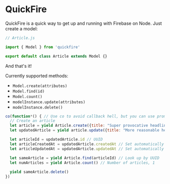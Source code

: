 # QuickFire

QuickFire is a quick way to get up and running with Firebase on Node. Just create a model:

```javascript
// Article.js

import { Model } from 'quickfire'

export default class Article extends Model {}
```

And that's it!

Currently supported methods:

- `Model.create(attributes)`
- `Model.find(id)`
- `Model.count()`
- `modelInstance.update(attributes)`
- `modelInstance.delete()`

```javascript
co(function*() { // Use co to avoid callback hell, but you can use promises if you want
  // Create an article
  let article = yield Article.create({title: "Super provocative headline", url: "https://www.clickbaitnews.com"})
  let updatedArticle = yield article.update({title: "More reasonable headline"})

  let articleId = updatedArticle.id // UUID
  let articleCreatedAt = updatedArticle.createdAt // Set automatically upon .create()
  let articleUpdatedAt = updatedArticle.updatedAt // Set automatically upon .create(), .update()

  let sameArticle = yield Article.find(articleId) // Look up by UUID
  let numArticles = yield Article.count() // Number of articles, 1
  
  yield sameArticle.delete()
})
```
